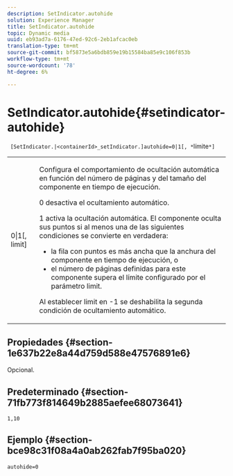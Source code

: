 ```yaml
---
description: SetIndicator.autohide
solution: Experience Manager
title: SetIndicator.autohide
topic: Dynamic media
uuid: eb93ad7a-6176-47ed-92c6-2eb1afcac0eb
translation-type: tm+mt
source-git-commit: bf5873e5a6bdb859e19b15584ba85e9c106f853b
workflow-type: tm+mt
source-wordcount: '78'
ht-degree: 6%

---
```



# SetIndicator.autohide{#setindicator-autohide}

` [SetIndicator.|<containerId>_setIndicator.]autohide=0|1[, *`límite`*]`

<table id="table_0BEA0B5FFDF64E5594B534B2A87A6D88"> 
 <tbody> 
  <tr> 
   <td colname="col1"> <p> <span class="codeph">0|1[,<span class="varname"> limit</span>]</span> </p> </td> 
   <td colname="col2"> <p> Configura el comportamiento de ocultación automática en función del número de páginas y del tamaño del componente en tiempo de ejecución. </p> <p> <span class="codeph"> 0</span> desactiva el ocultamiento automático. </p> <p> <span class="codeph"> 1</span> activa la ocultación automática. El componente oculta sus puntos si al menos una de las siguientes condiciones se convierte en verdadera: </p> <p> 
     <ul id="ul_A7F9C1DDC6AE44BAA348B3AD440A4EDD"> 
      <li id="li_39332158806445DF874C5A52F1331B8B">la fila con puntos es más ancha que la anchura del componente en tiempo de ejecución, o </li> 
      <li id="li_E30BAC8B609147ADB8824000F5729B21">el número de páginas definidas para este componente supera el límite configurado por el parámetro <span class="codeph"><span class="varname"> limit</span></span>. </li> 
     </ul> </p> <p> Al establecer <span class="codeph"><span class="varname"> limit</span></span> en <span class="codeph"> -1</span> se deshabilita la segunda condición de ocultamiento automático. </p> </td> 
  </tr> 
 </tbody> 
</table>

## Propiedades {#section-1e637b22e8a44d759d588e47576891e6}

Opcional.

## Predeterminado {#section-71fb773f814649b2885aefee68073641}

`1,10`

## Ejemplo {#section-bce98c31f08a4a0ab262fab7f95ba020}

`autohide=0`
